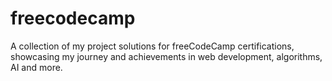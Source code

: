 # freecodecamp
A collection of my project solutions for freeCodeCamp certifications, showcasing my journey and achievements in web development, algorithms, AI and more.
